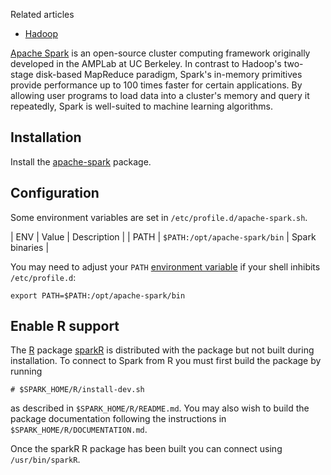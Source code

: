Related articles

*   [Hadoop](/index.php/Hadoop "Hadoop")

[Apache Spark](https://spark.apache.org) is an open-source cluster computing framework originally developed in the AMPLab at UC Berkeley. In contrast to Hadoop's two-stage disk-based MapReduce paradigm, Spark's in-memory primitives provide performance up to 100 times faster for certain applications. By allowing user programs to load data into a cluster's memory and query it repeatedly, Spark is well-suited to machine learning algorithms.

## Installation

Install the [apache-spark](https://aur.archlinux.org/packages/apache-spark/) package.

## Configuration

Some environment variables are set in `/etc/profile.d/apache-spark.sh`.

| ENV | Value | Description |
| PATH | `$PATH:/opt/apache-spark/bin` | Spark binaries |

You may need to adjust your `PATH` [environment variable](/index.php/Environment_variable "Environment variable") if your shell inhibits `/etc/profile.d`:

```
export PATH=$PATH:/opt/apache-spark/bin

```

## Enable R support

The [R](/index.php/R "R") package [sparkR](https://spark.apache.org/docs/latest/sparkr.html) is distributed with the package but not built during installation. To connect to Spark from R you must first build the package by running

```
# $SPARK_HOME/R/install-dev.sh

```

as described in `$SPARK_HOME/R/README.md`. You may also wish to build the package documentation following the instructions in `$SPARK_HOME/R/DOCUMENTATION.md`.

Once the sparkR R package has been built you can connect using `/usr/bin/sparkR`.